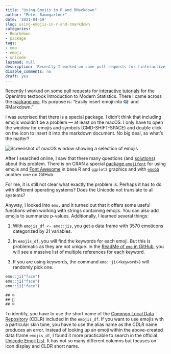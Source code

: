 ```yaml
---
title: "Using Emojis in R and RMarkdown"
author: "Peter Baumgartner"
date: '2021-04-19'
slug: using-emojis-in-r-and-rmarkdown
categories:
- Rmarkdown
- package
tags:
- emo
- emoji
- unicode
lastmod: null
description: 'Recently I worked on some pull requests for [interactive tutorials](https://github.com/OpenIntroStat/ims-tutorials) for the  OpenIntro textbook Introduction to Modern Statistics. There I came across the [package `emo`](https://github.com/hadley/emo). Its purpose is: "Easily insert emoji into R and RMarkdown". This post describes some learnings on how to use this package.'
disable_comments: no
draft: yes
---
```


Recently I worked on some pull requests for [interactive tutorials](https://github.com/OpenIntroStat/ims-tutorials) for the OpenIntro textbook Introduction to Modern Statistics. There I came across the [package `emo`](https://github.com/hadley/emo). Its purpose is: “Easily insert emoji into <svg aria-hidden="true" role="img" viewBox="0 0 581 512" style="height:1em;width:1.13em;vertical-align:-0.125em;margin-right:0.2em;font-size:inherit;fill:steelblue;overflow:visible;position:relative;"><path d="M581 226.6C581 119.1 450.9 32 290.5 32S0 119.1 0 226.6C0 322.4 103.3 402 239.4 418.1V480h99.1v-61.5c24.3-2.7 47.6-7.4 69.4-13.9L448 480h112l-67.4-113.7c54.5-35.4 88.4-84.9 88.4-139.7zm-466.8 14.5c0-73.5 98.9-133 220.8-133s211.9 40.7 211.9 133c0 50.1-26.5 85-70.3 106.4-2.4-1.6-4.7-2.9-6.4-3.7-10.2-5.2-27.8-10.5-27.8-10.5s86.6-6.4 86.6-92.7-90.6-87.9-90.6-87.9h-199V361c-74.1-21.5-125.2-67.1-125.2-119.9zm225.1 38.3v-55.6c57.8 0 87.8-6.8 87.8 27.3 0 36.5-38.2 28.3-87.8 28.3zm-.9 72.5H365c10.8 0 18.9 11.7 24 19.2-16.1 1.9-33 2.8-50.6 2.9v-22.1z"/></svg> and RMarkdown.”

I was surprised that there is a special package. I didn’t think that including emojis wouldn’t be a problem — at least on the macOS. I only have to open the window for emojis and symbols (CMD-SHIFT-SPACE) and double click on the icon to insert it into the markdown document. No big deal, so what’s the matter?

![Screenshot of macOS window showing a selection of emojis](/post/2021/2021-04-19-using-emojis-in-r-and-rmarkdown.en_files/macOs-emojis-min.png)

After I searched online, I saw that there many questions (and [solutions](https://stackoverflow.com/questions/52378661/how-to-display-emojis-in-ggplot2-using-emo-package-in-r)) about this problem. There is on CRAN a special [package `emojifont`](https://cran.r-project.org/web/packages/emojifont/index.html) for using emojis and [Font Awesome](https://fontawesome.com/) in base R and `ggplot2` graphics and with [`emoGG`](https://github.com/dill/emoGG) another one on GitHub.

For me, it is still not clear what exactly the problem is. Perhaps it has to do with different operating systems? Does the Unicode not translate to all systems?

Anyway, I looked into `emo,` and it turned out that it offers some useful functions when working with strings containing emojis. You can also add emojis to summarize p-values. Additionally, I learned several things:

1.  With `emojis_df <- emo::jis`, you get a data frame with 3570 emoticons categorized by 21 variables.

2.  In `emojis_df`, you will find the keywords for each emoji. But this is problematic as they are not unique. In the [ReadMe of `emo` in GitHub](https://github.com/hadley/emo#keywords), you will see a massive list of multiple references for each keyword.

3.  If you are using keywords, the command `emo::ji(<keyword>)` will randomly pick one.

``` r
emo::ji("face")
emo::ji("face")
emo::ji("face")
```

    ## ☺️ 
    ## 🐼 
    ## ☺️

To identify, you have to use the short name of the [Common Local Data Repository](http://cldr.unicode.org/) (CDLR) included in the `emojis_df`.
If you want to use emojis with a particular skin tone, you have to use the alias name as the CDLR name produces an error.
Instead of looking up an emoji within the above-created data frame `emojis_df`, I found it more practicable to search in the official [Unicode Emoji List](https://www.unicode.org/emoji/charts/emoji-list.html). It has not so many different columns but focuses on icon display and CLDR short name.
